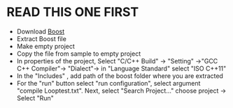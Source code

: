 <h1>READ THIS ONE FIRST</h1>
<ul>
	<li>
		Download <a href="https://www.boost.org/">Boost</a> 
	</li>
	<li>
		Extract Boost file
	</li>
	<li>
		Make empty project
	</li>
	<li>
		Copy the file from sample to empty project
	</li>
	<li>
		In properties of the project, Select "C/C++ Build" -> "Setting" ->"GCC C++ Compiler"-> "Dialect"-> in "Language Standard" select "ISO C++11"
	</li>
	<li>
		In the "Includes" , add path of the boost folder where you are extracted 
	</li>
	<li>
		For the "run" button select "run configuration", select argument "compile Looptest.txt". Next, select "Search Project…" choose project -> Select "Run"
	</li>
	
</ul>

